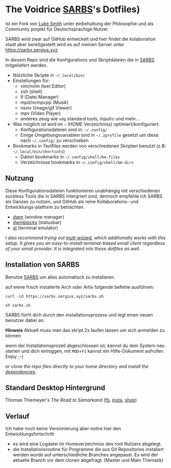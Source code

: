 # The Voidrice [SARBS](https://sarbs.sergius.xyz/)'s Dotfiles)
ist ein Fork von [Luke Smith](https://github.com/LukeSmithxyz/voidrice) unter einbehaltung der Philosophie und als Community projekt für Deutschsprachige Nutzer.


SARBS wird zwar auf GitHub entwickelt und hier findet die kolaboration stadt aber bereitgestellt wird es auf meinen Server unter https://sarbs.sergius.xyz

In diesem Repo sind die Konfigurations und Skriptdateien die in [SARBS](https://sarbs.sergius.xyz) mitgeliefert werden.

- Nützliche Skripte in `~/.local/bin/`
- Einstellungen für:
	- vim/nvim (text Editor)
	- zsh (shell)
	- lf (Datei Manager)
	- mpd/ncmpcpp (Musik)
	- nsxiv (image/gif Viewer)
	- mpv (Video Player)
	- anderes zeug wie `xdg` standard tools, inputrc und mehr...
- Was möglich ist wird im `~` (HOME Verzeichniss) optimiert/konfiguriert:
	- Konfigurationsdateien sind in: `~/.config/`
	- Einige Umgebungsvariablen sind in `~/.zprofile` gesetzt um diese nach `~/.config/` zu verschieben
- Bookmarks in Textfiles werden von verschiedenen Skripten benutzt (z.B: `~/.local/bin/shortcuts`)
	- Datein bookmarks in `~/.config/shell/bm-files`
	- Verzeichnisse bookmarks in `~/.config/shell/bm-dirs`

## Nutzung

Diese Konfigurationsdateien funktionieren unabhängig mit verschiedenen suckless Tools die in SARBS intergriert sind, dennoch empfehle ich SARBS als Ganzes zu nutzen, und GitHub als reine Kollaborations- und Entwicklungs-platform zu betrachten.

- [dwm](https://github.com/Sergi-us/dwm) (window manager)
- [dwmblocks](https://github.com/Sergi-us/dwmblocks) (statusbar)
- [st](https://github.com/Sergi-us/st) (terminal emulator)

_I also recommend trying out
[mutt-wizard](https://github.com/lukesmithxyz/mutt-wizard), which additionally
works with this setup. It gives you an easy-to-install terminal-based email
client regardless of your email provider. It is integrated into these dotfiles
as well._

## Installation von SARBS

Benutze [SARBS](https://sarbs.sergius.xyz) um alles automatisch zu instalieren:

auf eiene frisch instalierte Arch oder Artix folgende befehle ausführen:

```
curl -LO https://sarbs.sergius.xyz/sarbs.sh
```

```
sh sarbs.sh
```

SARBS fürht dich durch den installationsprozess und legt einen neuen benutzer dabei an.

**Hinweis** Aktuell muss man das skript 2x laufen lassen um sich anmelden zu können

wenn der Installationsprozell abgeschlossen ist, kannst du dein System neu starten und dich einloggen, mit `MOD`+`F1` kannst ein Hilfe-Dokument aufrufen. Enjoy ;-)

_or clone the repo files directly to your home directory and install the
[dependencies](https://github.com/LukeSmithxyz/LARBS/blob/master/static/progs.csv)._

## Standard Desktop Hintergrund

Thomas Thiemeyer's *The Road to Samarkand* ([fb](https://www.facebook.com/t.thiemeyer/), [insta](https://www.instagram.com/tthiemeyer/), [shop](https://www.redbubble.com/de/people/TThiemeyer/shop))

## Verlauf
Ich habe noch keine Versionierung aber notire hier den Entwicklungsfortschritt

- es wird eine Logdatei im Homeverzeichniss des root Nutzers abgelegt.
- die Installationsroutine für Programme die aus Git Repositories instaliert werden wurde auf unterschiedliche Branches angepasst. Es wird der aktuelle Branch vor dem clonen abgefragt. (Master und Main Thematik)
